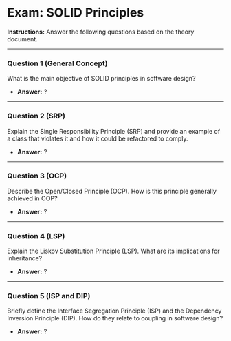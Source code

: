 # Exam: SOLID Principles

**Instructions:** Answer the following questions based on the theory document.

---

### Question 1 (General Concept)

What is the main objective of SOLID principles in software design?

-   **Answer:** ?

---

### Question 2 (SRP)

Explain the Single Responsibility Principle (SRP) and provide an example of a class that violates it and how it could be refactored to comply.

-   **Answer:** ?

---

### Question 3 (OCP)

Describe the Open/Closed Principle (OCP). How is this principle generally achieved in OOP?

-   **Answer:** ?

---

### Question 4 (LSP)

Explain the Liskov Substitution Principle (LSP). What are its implications for inheritance?

-   **Answer:** ?

---

### Question 5 (ISP and DIP)

Briefly define the Interface Segregation Principle (ISP) and the Dependency Inversion Principle (DIP). How do they relate to coupling in software design?

-   **Answer:** ?